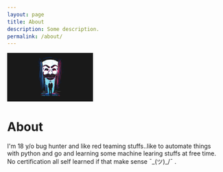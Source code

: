 ```yaml
---
layout: page
title: About
description: Some description.
permalink: /about/
---
```


<img class="img-rounded" src="/assets/img/uploads/profile.png" alt="Shivang Kumar" width="200">

# About

I'm 18 y/o bug hunter and like red teaming stuffs..like to automate things with python and go and learning some machine learing stuffs at free time. No certification all self learned if that make sense ¯\_(ツ)_/¯ .
